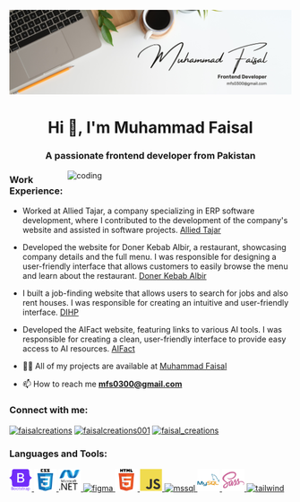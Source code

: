 ![logo](https://github.com/faisal163/faisal163/blob/main/banner.png)
<h1 align="center">Hi 👋, I'm Muhammad Faisal</h1>
<h3 align="center">A passionate frontend developer from Pakistan</h3>

<img align="right" alt="coding" width="400" src="https://user-images.githubusercontent.com/55389276/140866485-8fb1c876-9a8f-4d6a-98dc-08c4981eaf70.gif">

<h3 align="left">Work Experience:</h3>

- Worked at Allied Tajar, a company specializing in ERP software development, where I contributed to the development of the company's website and assisted in software projects. <a href="https://www.alliedtajar.com" target="_blank">Allied Tajar</a>

- Developed the website for Doner Kebab Albir, a restaurant, showcasing company details and the full menu. I was responsible for designing a user-friendly interface that allows customers to easily browse the menu and learn about the restaurant. <a href="https://donerkebabalbir.com" target="_blank"> Doner Kebab Albir</a>

- I built a job-finding website that allows users to search for jobs and also rent houses. I was responsible for creating an intuitive and user-friendly interface. <a href="https://www.di-hp.com" target="_blank">DIHP</a>

- Developed the AIFact website, featuring links to various AI tools. I was responsible for creating a clean, user-friendly interface to provide easy access to AI resources. <a href="faisal163.github.io/aifact/index.html" target="_blank">AIFact</a>

- 👨‍💻 All of my projects are available at <a href="https://www.faisalcreations.me" target="_blank">Muhammad Faisal</a>
 
- 📫 How to reach me **mfs0300@gmail.com**

<h3 align="left">Connect with me:</h3>
<p align="left">
<a href="https://linkedin.com/in/faisalcreations" target="blank"><img align="center" src="https://raw.githubusercontent.com/rahuldkjain/github-profile-readme-generator/master/src/images/icons/Social/linked-in-alt.svg" alt="faisalcreations" height="30" width="40" /></a>
<a href="https://fb.com/faisalcreations001" target="blank"><img align="center" src="https://raw.githubusercontent.com/rahuldkjain/github-profile-readme-generator/master/src/images/icons/Social/facebook.svg" alt="faisalcreations001" height="30" width="40" /></a>
<a href="https://instagram.com/faisalcreations001" target="blank"><img align="center" src="https://raw.githubusercontent.com/rahuldkjain/github-profile-readme-generator/master/src/images/icons/Social/instagram.svg" alt="faisal_creations" height="30" width="40" /></a>
</p>

<h3 align="left">Languages and Tools:</h3>
<p align="left"> <a href="https://getbootstrap.com" target="_blank" rel="noreferrer"> <img src="https://raw.githubusercontent.com/devicons/devicon/master/icons/bootstrap/bootstrap-plain-wordmark.svg" alt="bootstrap" width="40" height="40"/> </a> <a href="https://www.w3schools.com/css/" target="_blank" rel="noreferrer"> <img src="https://raw.githubusercontent.com/devicons/devicon/master/icons/css3/css3-original-wordmark.svg" alt="css3" width="40" height="40"/> </a> <a href="https://dotnet.microsoft.com/" target="_blank" rel="noreferrer"> <img src="https://raw.githubusercontent.com/devicons/devicon/master/icons/dot-net/dot-net-original-wordmark.svg" alt="dotnet" width="40" height="40"/> </a> <a href="https://www.figma.com/" target="_blank" rel="noreferrer"> <img src="https://www.vectorlogo.zone/logos/figma/figma-icon.svg" alt="figma" width="40" height="40"/> </a> <a href="https://www.w3.org/html/" target="_blank" rel="noreferrer"> <img src="https://raw.githubusercontent.com/devicons/devicon/master/icons/html5/html5-original-wordmark.svg" alt="html5" width="40" height="40"/> </a> <a href="https://developer.mozilla.org/en-US/docs/Web/JavaScript" target="_blank" rel="noreferrer"> <img src="https://raw.githubusercontent.com/devicons/devicon/master/icons/javascript/javascript-original.svg" alt="javascript" width="40" height="40"/> </a> <a href="https://www.microsoft.com/en-us/sql-server" target="_blank" rel="noreferrer"> <img src="https://www.svgrepo.com/show/303229/microsoft-sql-server-logo.svg" alt="mssql" width="40" height="40"/> </a> <a href="https://www.mysql.com/" target="_blank" rel="noreferrer"> <img src="https://raw.githubusercontent.com/devicons/devicon/master/icons/mysql/mysql-original-wordmark.svg" alt="mysql" width="40" height="40"/> </a> <a href="https://sass-lang.com" target="_blank" rel="noreferrer"> <img src="https://raw.githubusercontent.com/devicons/devicon/master/icons/sass/sass-original.svg" alt="sass" width="40" height="40"/> </a> <a href="https://tailwindcss.com/" target="_blank" rel="noreferrer"> <img src="https://www.vectorlogo.zone/logos/tailwindcss/tailwindcss-icon.svg" alt="tailwind" width="40" height="40"/> </a> </p>
